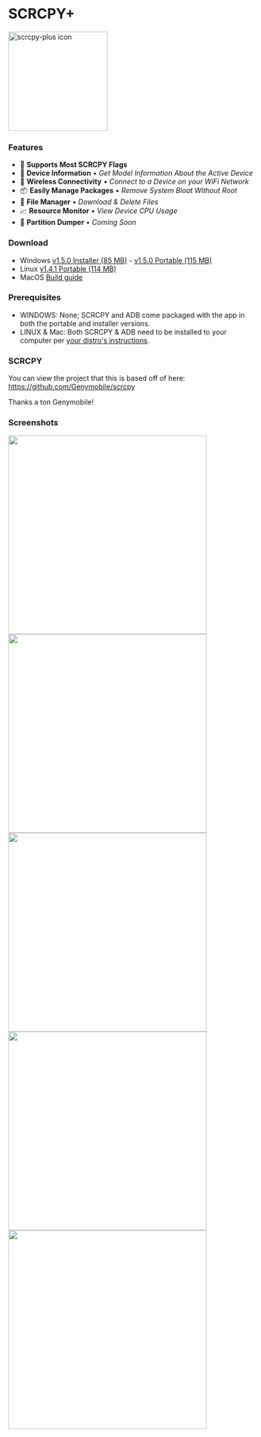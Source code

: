 # SCRCPY+

<img src="https://github.com/Frontesque/scrcpy-plus/raw/main/icons/SCRCPY%2B.png" alt="scrcpy-plus icon" width="200"/>

### Features
- 🚩 **Supports Most SCRCPY Flags**
- 📱 **Device Information**     • *Get Model Information About the Active Device*
- 📶 **Wireless Connectivity**  • *Connect to a Device on your WiFi Network*
- 📦 **Easily Manage Packages** • *Remove System Bloat Without Root*
- 📂 **File Manager**           • *Download & Delete Files*
- 📈 **Resource Monitor**       • *View Device CPU Usage*
- 💾 **Partition Dumper**       • *Coming Soon*

### Download
- Windows [v1.5.0 Installer (85 MB)](https://github.com/Frontesque/scrcpy-plus/releases/download/1.5.0/scrcpy-plus-1.5.0-installer-win-x64.exe) - [v1.5.0 Portable (115 MB)](https://github.com/Frontesque/scrcpy-plus/releases/download/1.5.0/scrcpy-plus-1.5.0-portable-win-x64.zip)
- Linux [v1.4.1 Portable (114 MB)](https://github.com/Frontesque/scrcpy-plus/releases/download/1.4.1/scrcpy-plus-1.4.1-portable-linux-x64.zip)
- MacOS [Build guide](https://github.com/Frontesque/scrcpy-plus/blob/main/BUILDING.md)

### Prerequisites
- WINDOWS:       None; SCRCPY and ADB come packaged with the app in both the portable and installer versions.
- LINUX & Mac:   Both SCRCPY & ADB need to be installed to your computer per [your distro's instructions](https://github.com/Genymobile/scrcpy#linux).

### SCRCPY
You can view the project that this is based off of here:
https://github.com/Genymobile/scrcpy

Thanks a ton Genymobile!

### Screenshots
<img src="https://api.celeste.photos/uploads/ee556ec1-7ac3-44ea-a1f0-541667d58879/EwCFwM4n.gif" height="400" />

<img src="https://api.celeste.photos/uploads/ee556ec1-7ac3-44ea-a1f0-541667d58879/h9SaT1Vv.png" height="400" />
<img src="https://api.celeste.photos/uploads/ee556ec1-7ac3-44ea-a1f0-541667d58879/UN8KRbIc.png" height="400" />
<img src="https://api.celeste.photos/uploads/ee556ec1-7ac3-44ea-a1f0-541667d58879/nR9bPpdW.png" height="400" />
<img src="https://api.celeste.photos/uploads/ee556ec1-7ac3-44ea-a1f0-541667d58879/FpD7bxKj.png" height="400" />

